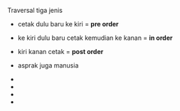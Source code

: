 Traversal tiga jenis 

- cetak dulu baru ke kiri = **pre order**
- ke kiri dulu baru cetak kemudian ke kanan = **in order**
- kiri kanan cetak = **post order**

- asprak juga manusia
- 
- 
- 
- 
